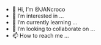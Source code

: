 - 👋 Hi, I’m @JANcroco
- 👀 I’m interested in ...
- 🌱 I’m currently learning ...
- 💞️ I’m looking to collaborate on ...
- 📫 How to reach me ...

<!---
JANcroco/JANcroco is a ✨ special ✨ repository because its `README.md` (this file) appears on your GitHub profile.
You can click the Preview link to take a look at your changes.
--->
